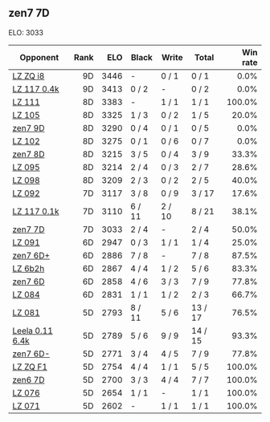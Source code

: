 ## zen7 7D ##

ELO: 3033

Opponent | Rank | ELO | Black | Write | Total | Win rate
---------|-----:|----:|-------|-------|-------|-------:
[LZ ZQ i8](LZ%20ZQ%20i8.md) | 9D | 3446 | - | 0 / 1 | 0 / 1 | 0.0%
[LZ 117 0.4k](LZ%20117%200.4k.md) | 9D | 3413 | 0 / 2 | - | 0 / 2 | 0.0%
[LZ 111](LZ%20111.md) | 8D | 3383 | - | 1 / 1 | 1 / 1 | 100.0%
[LZ 105](LZ%20105.md) | 8D | 3325 | 1 / 3 | 0 / 2 | 1 / 5 | 20.0%
[zen7 9D](zen7%209D.md) | 8D | 3290 | 0 / 4 | 0 / 1 | 0 / 5 | 0.0%
[LZ 102](LZ%20102.md) | 8D | 3275 | 0 / 1 | 0 / 6 | 0 / 7 | 0.0%
[zen7 8D](zen7%208D.md) | 8D | 3215 | 3 / 5 | 0 / 4 | 3 / 9 | 33.3%
[LZ 095](LZ%20095.md) | 8D | 3214 | 2 / 4 | 0 / 3 | 2 / 7 | 28.6%
[LZ 098](LZ%20098.md) | 8D | 3209 | 2 / 3 | 0 / 2 | 2 / 5 | 40.0%
[LZ 092](LZ%20092.md) | 7D | 3117 | 3 / 8 | 0 / 9 | 3 / 17 | 17.6%
[LZ 117 0.1k](LZ%20117%200.1k.md) | 7D | 3110 | 6 / 11 | 2 / 10 | 8 / 21 | 38.1%
[zen7 7D](zen7%207D.md) | 7D | 3033 | 2 / 4 | - | 2 / 4 | 50.0%
[LZ 091](LZ%20091.md) | 6D | 2947 | 0 / 3 | 1 / 1 | 1 / 4 | 25.0%
[zen7 6D+](zen7%206D+.md) | 6D | 2886 | 7 / 8 | - | 7 / 8 | 87.5%
[LZ 6b2h](LZ%206b2h.md) | 6D | 2867 | 4 / 4 | 1 / 2 | 5 / 6 | 83.3%
[zen7 6D](zen7%206D.md) | 6D | 2858 | 4 / 6 | 3 / 3 | 7 / 9 | 77.8%
[LZ 084](LZ%20084.md) | 6D | 2831 | 1 / 1 | 1 / 2 | 2 / 3 | 66.7%
[LZ 081](LZ%20081.md) | 5D | 2793 | 8 / 11 | 5 / 6 | 13 / 17 | 76.5%
[Leela 0.11 6.4k](Leela%200.11%206.4k.md) | 5D | 2789 | 5 / 6 | 9 / 9 | 14 / 15 | 93.3%
[zen7 6D-](zen7%206D-.md) | 5D | 2771 | 3 / 4 | 4 / 5 | 7 / 9 | 77.8%
[LZ ZQ F1](LZ%20ZQ%20F1.md) | 5D | 2754 | 4 / 4 | 1 / 1 | 5 / 5 | 100.0%
[zen6 7D](zen6%207D.md) | 5D | 2700 | 3 / 3 | 4 / 4 | 7 / 7 | 100.0%
[LZ 076](LZ%20076.md) | 5D | 2654 | 1 / 1 | - | 1 / 1 | 100.0%
[LZ 071](LZ%20071.md) | 5D | 2602 | - | 1 / 1 | 1 / 1 | 100.0%
